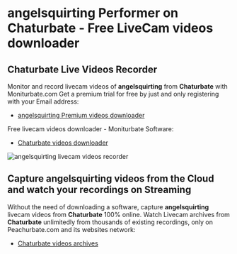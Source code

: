 # angelsquirting Performer on Chaturbate - Free LiveCam videos downloader

## Chaturbate Live Videos Recorder

Monitor and record livecam videos of **angelsquirting** from **Chaturbate** with Moniturbate.com
Get a premium trial for free by just and only registering with your Email address:
* [angelsquirting Premium videos downloader](https://moniturbate.com/request-demo-licence-key.html)

Free livecam videos downloader - Moniturbate Software:
* [Chaturbate videos downloader](https://moniturbate.com/moniturbate-download-software.html)

![angelsquirting livecam videos recorder](https://peachurnet.com/templates/moniturbate-software.png)


## Capture angelsquirting videos from the Cloud and watch your recordings on Streaming

Without the need of downloading a software, capture **angelsquirting** livecam videos from **Chaturbate** 100% online.
Watch Livecam archives from **Chaturbate** unlimitedly from thousands of existing recordings, only on Peachurbate.com and its websites network:
* [Chaturbate videos archives](https://peachurnet.com/)